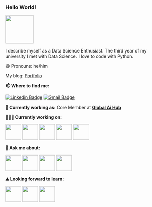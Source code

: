 ### Hello World! 

<img src="https://media.giphy.com/media/X5TVGmA2mpfmo/giphy.gif" width="90px"></h2> 


I describe myself as a Data Science Enthusiast. The third year of my university I met with Data Science. I love to code with Python. 


😄 Pronouns: he/him

My blog: [Portfolio](https://verianalisti.blogspot.com/)


**📫 Where to find me:** 

[![Linkedin Badge](https://img.shields.io/badge/-kubilayisen-blue?style=flat-square&logo=Linkedin&logoColor=white&link=https://www.linkedin.com/in/kubilayisen/)](https://www.linkedin.com/in/muhammet-ali-kula-volunteerfromistanbul/) 
[![Gmail Badge](https://img.shields.io/badge/-isen.kubilay@gmail.com-c14438?style=flat-square&logo=Gmail&logoColor=white&link=mailto:isen.kubilay@gmail.com)](mailto:kayalgen@gmail.com)


**💼 Currently working as:** Core Member at <a href="https://globalaihub.com/home/" target="_blank"><b>Global Ai Hub</b></a>

**👨🏻‍💻 Currently working on:** 

<code><a href="https://www.python.org/" target="_blank"><img height="50" src="https://www.vectorlogo.zone/logos/python/python-ar21.svg"></a></code>
<code><a href="https://flask.palletsprojects.com/en/1.1.x/" target="_blank"><img height="50" src="https://www.vectorlogo.zone/logos/pocoo_flask/pocoo_flask-ar21.svg"></a></code>
<code><a href="https://microservices.io/" target="_blank"><img height="50" src="https://comunytek.com/wp-content/uploads/2017/03/Microservices.png"></a></code>
<code><a href="https://www.mongodb.com/" target="_blank"><img height="50" src="https://www.vectorlogo.zone/logos/mongodb/mongodb-ar21.svg"></a></code>
<code><a href="https://www.oracle.com/" target="_blank"><img height="50" src="https://www.vectorlogo.zone/logos/oracle/oracle-ar21.svg"></a></code>

**💬 Ask me about:** 

<code><a href="https://www.python.org/" target="_blank"><img height="50" src="https://www.vectorlogo.zone/logos/python/python-ar21.svg"></a></code>
<code><a href="https://git-scm.com//" target="_blank"><img height="50" src="https://www.vectorlogo.zone/logos/git-scm/git-scm-ar21.svg"></a></code>
<code><a href="https://opencv.org/" target="_blank"><img height="50" src="https://www.vectorlogo.zone/logos/opencv/opencv-ar21.svg"></a></code>
<code><a href="https://jupyter.org/" target="_blank"><img height="50" src="https://www.vectorlogo.zone/logos/jupyter/jupyter-ar21.svg"></a></code>



**⛰ Looking forward to learn:** 

<code><a href="https://www.tensorflow.org/" target="_blank"><img height="50" src="https://www.vectorlogo.zone/logos/tensorflow/tensorflow-ar21.svg"></a></code>
<code><a href="https://www.javascript.com/" target="_blank"><img height="50" src="https://www.vectorlogo.zone/logos/javascript/javascript-ar21.svg"></a></code>
<code><a href="https://aws.amazon.com/?nc1=h_ls" target="_blank"><img height="50" src="https://www.vectorlogo.zone/logos/amazon_aws/amazon_aws-ar21.svg"></a></code>
